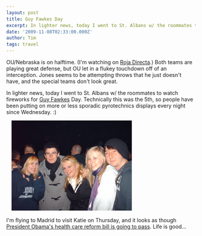 ```yaml
---
layout: post
title: Guy Fawkes Day
excerpt: In lighter news, today I went to St. Albans w/ the roommates to watch fireworks for Guy Fawkes Day. Technically this was the 5th, so people have been putting on more or less sporadic pyrotechnics displays every night since Wednesday. :)
date: '2009-11-08T02:33:00.000Z'
author: Tim
tags: travel
---
```


OU/Nebraska is on halftime. (I'm watching  on <a href="http://rojadirecta.com/">Roja Directa</a>.) Both teams are playing great defense, but OU let in a flukey touchdown off of an interception. Jones seems to be attempting throws that he just doesn't have, and the special teams don't look great.

In lighter news, today I went to St. Albans w/ the roommates to watch fireworks for <a href="http://en.wikipedia.org/wiki/Guy_fawkes">Guy Fawkes</a> Day. Technically this was the 5th, so people have been putting on more or less sporadic pyrotechnics displays every night since Wednesday. :)

<a href="/images/eurotrip/flatmates.JPG" imageanchor="1" style="margin-left: 1em; margin-right: 1em;"><img border="0" src="/images/eurotrip/flatmates.JPG" height="240" width="320" alt=""/></a>

I'm flying to Madrid to visit Katie on Thursday, and it looks as though <a href="http://www.nytimes.com/2009/11/08/health/policy/08health.html?_r=1&amp;ref=global-home">President Obama's health care reform bill is going to pass</a>. Life is good...
